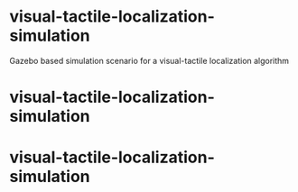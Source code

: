 # visual-tactile-localization-simulation
Gazebo based simulation scenario for a visual-tactile localization algorithm
# visual-tactile-localization-simulation
# visual-tactile-localization-simulation
